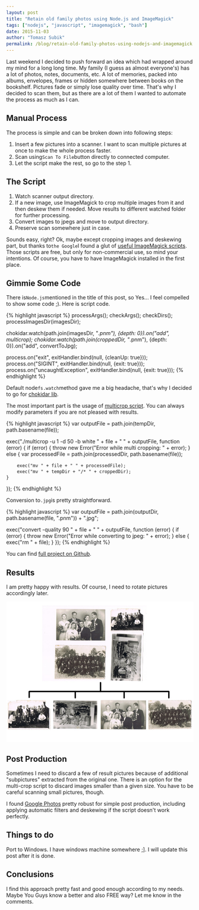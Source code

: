 ```yaml
--- 
layout: post
title: "Retain old family photos using Node.js and ImageMagick"
tags: ["nodejs", "javascript", "imagemagick", "bash"]
date: 2015-11-03
author: "Tomasz Subik"
permalink: /blog/retain-old-family-photos-using-nodejs-and-imagemagick
---
```


Last weekend I decided to push forward an idea which had wrapped around my mind for a long long time. My family (I guess as almost everyone's) has a lot of photos, notes, documents, etc. A lot of memories, packed into albums, envelopes, frames or hidden somewhere between books on the bookshelf. Pictures fade or simply lose quality over time. That's why I decided to scan them, but as there are a lot of them I wanted to automate the process as much as I can.

<!--more-->

## Manual Process

The process is simple and can be broken down into following steps:

1. Insert a few pictures into a scanner. I want to scan multiple pictures at once to make the whole process faster.
2. Scan using<code class="inline">Scan To File</code>button directly to connected computer.
3. Let the script make the rest, so go to the step 1.

## The Script

1. Watch scanner output directory.
2. If a new image, use ImageMagick to crop multiple images from it and then deskew them if needed. Move results to different watched folder for further processing.
3. Convert images to jpegs and move to output directory.
4. Preserve scan somewhere just in case.

Sounds easy, right? Ok, maybe except cropping images and deskewing part, but thanks to<code class="inline">the Google</code>I found a glut of [useful ImageMagick scripts][fred_scripts]. Those scripts are free, but only for non-commercial use, so mind your intentions. Of course, you have to have ImageMagick installed in the first place.

## Gimmie Some Code

There is<code class="inline">Node.js</code>mentioned in the title of this post, so Yes... I feel compelled to show some code ;). Here is script code.

{% highlight javascript %}
processArgs();
checkArgs();
checkDirs();
processImagesDir(imagesDir);

chokidar.watch(path.join(imagesDir, "*.pnm"), {depth: 0}).on("add", multicrop);
chokidar.watch(path.join(croppedDir, "*.pnm"), {depth: 0}).on("add", convertToJpg);

process.on("exit", exitHandler.bind(null, {cleanUp: true}));
process.on("SIGINT", exitHandler.bind(null, {exit: true}));
process.on("uncaughtException", exitHandler.bind(null, {exit: true}));
{% endhighlight %}

Default node<code class="inline">fs.watch</code>method gave me a big headache, that's why I decided to go for [chokidar lib][chokidar].

The most important part is the usage of [multicrop script][multicrop]. You can always modify parameters if you are not pleased with results.

{% highlight javascript %}
var outputFile = path.join(tempDir, path.basename(file));

exec("./multicrop -u 1 -d 50 -b white " + file + " " + outputFile, function (error) {
    if (error) {
        throw new Error("Error while multi cropping: " + error);
    } else {
        var processedFile = path.join(processedDir, path.basename(file));

        exec("mv " + file + " " + processedFile);
        exec("mv " + tempDir + "/* " + croppedDir);
    }
});
{% endhighlight %}

Conversion to<code class="inline">.jpg</code>is pretty straightforward.

{% highlight javascript %}
var outputFile = path.join(outputDir, path.basename(file, ".pnm")) + ".jpg";

exec("convert -quality 90 " + file + " " + outputFile, function (error) {
    if (error) {
        throw new Error("Error while converting to jpeg: " + error);
    } else {
        exec("rm " + file);
    }
});
{% endhighlight %}

You can find [full project on Github][repository].

## Results

I am pretty happy with results. Of course, I need to rotate pictures accordingly later.

![results](/images/blog/multicrop_pictures.jpg "Results")

## Post Production

Sometimes I need to discard a few of result pictures because of additional "subpictures" extracted from the original one. There is an option for the multi-crop script to discard images smaller than a given size. You have to be careful scanning small pictures, though.

I found [Google Photos][google_photos] pretty robust for simple post production, including applying automatic filters and deskewing if the script doesn't work perfectly.

## Things to do

Port to Windows. I have windows machine somewhere ;]. I will update this post after it is done.

## Conclusions

I find this approach pretty fast and good enough according to my needs. Maybe You Guys know a better and also FREE way? Let me know in the comments.

[fred_scripts]: http://www.fmwconcepts.com/imagemagick/
[chokidar]: https://github.com/paulmillr/chokidar
[multicrop]: http://www.fmwconcepts.com/imagemagick/multicrop/index.php
[repository]: https://github.com/tsubik/family_photos
[google_photos]: https://photos.google.com/
